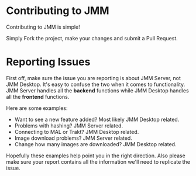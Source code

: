 # Contributing to JMM

Contributing to JMM is simple! 

Simply Fork the project, make your changes and submit a Pull Request. 

# Reporting Issues

First off, make sure the issue you are reporting is about JMM Server, not JMM Desktop. It's easy to confuse the two when it comes to functionality. JMM Server handles all the **backend** functions while JMM Desktop handles all the **frontend** functions. 

Here are some examples: 

* Want to see a new feature added? Most likely JMM Desktop related.
* Problems with hashing? JMM Server related. 
* Connecting to MAL or Trakt? JMM Desktop related.
* Image download problems? JMM Server related.
* Change how many images are downloaded? JMM Desktop related. 

Hopefully these examples help point you in the right direction. Also please make sure your report contains all the information we'll need to replicate the issue.
